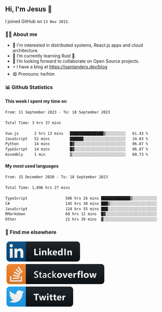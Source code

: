 ## Hi, I'm Jesus 👋

I joined GitHub on `13 Nov 2015`.

<!-- Talking about you -->

### 👨‍💻 About me

- 👦 I'm interested in distributed systems, React.js apps and cloud architecture.
- 🌱 I’m currently learning Rust 🦀.
- 👯 I’m looking forward to collaborate on Open Source projects.
- ⚡️ I have a blog at <https://jsantanders.dev/blog>
- 😄 Pronouns: he/him

### 📊 Github Statistics

#### This week I spent my time on

<!--START_SECTION:weekly-->

```txt
From: 11 September 2023 - To: 18 September 2023

Total Time: 3 hrs 37 mins

Vue.js       2 hrs 13 mins   ███████████████▒░░░░░░░░░   61.43 %
JavaScript   52 mins         ██████░░░░░░░░░░░░░░░░░░░   24.03 %
Python       14 mins         █▓░░░░░░░░░░░░░░░░░░░░░░░   06.87 %
TypeScript   14 mins         █▓░░░░░░░░░░░░░░░░░░░░░░░   06.87 %
Assembly     1 min           ▒░░░░░░░░░░░░░░░░░░░░░░░░   00.73 %
```

<!--END_SECTION:weekly-->

#### My most used languages

<!--START_SECTION:alltime-->

```txt
From: 15 December 2020 - To: 18 September 2023

Total Time: 1,096 hrs 27 mins

TypeScript                 586 hrs 26 mins █████████████▒░░░░░░░░░░░   53.48 %
C#                         145 hrs 30 mins ███▒░░░░░░░░░░░░░░░░░░░░░   13.27 %
JavaScript                 124 hrs 55 mins ███░░░░░░░░░░░░░░░░░░░░░░   11.39 %
RMarkdown                  68 hrs 12 mins  █▓░░░░░░░░░░░░░░░░░░░░░░░   06.22 %
Other                      22 hrs 39 mins  ▓░░░░░░░░░░░░░░░░░░░░░░░░   02.07 %
```

<!--END_SECTION:alltime-->

### 📢 Find me elsewhere

<p>
  <a target="_blank" href="https://linkedin.com/in/jsantanders">
    <img src="https://github.com/jsantanders/jsantanders/blob/master/img/linkedin.svg" alt="LinkedIn" style="vertical-align:top; margin:4px">
  </a>
  
  <a target="_blank" href="https://stackoverflow.com/users/7318331/jesus-santander">
    <img src="https://github.com/jsantanders/jsantanders/blob/master/img/stackoverflow.svg" alt="StackOverflow" style="vertical-align:top; margin:4px">
  </a>
  
  <a target="_blank" href="http://twitter.com/jsantanders">
    <img src="https://github.com/jsantanders/jsantanders/blob/master/img/twitter.svg" alt="Twitter" style="vertical-align:top; margin:4px">
  </a>
</p>
